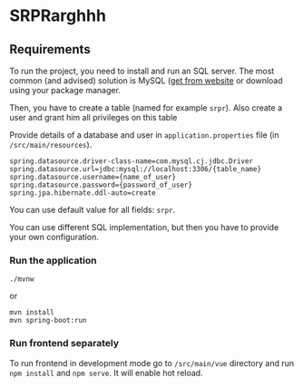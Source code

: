 # SRPRarghhh



## Requirements
To run the project, you need to install and run an SQL server. The most common (and advised) solution is MySQL 
([get from website](https://www.mysql.com/downloads/) or download using your package manager.

Then, you have to create a table (named for example `srpr`). Also create a user and grant him all privileges on this table

Provide details of a database and user in `application.properties` file (in `/src/main/resources`). 

```
spring.datasource.driver-class-name=com.mysql.cj.jdbc.Driver
spring.datasource.url=jdbc:mysql://localhost:3306/{table_name}
spring.datasource.username={name_of_user}
spring.datasource.password={password_of_user}
spring.jpa.hibernate.ddl-auto=create
```
You can use default value for all fields: `srpr`. 

You can use different SQL implementation, but then you have to provide your own configuration.


### Run the application
```
./mvnw
```
or
```
mvn install 
mvn spring-boot:run
```

### Run frontend separately
To run frontend in development mode go to `/src/main/vue` directory and run `npm install` and `npm serve`. 
It will enable hot reload.